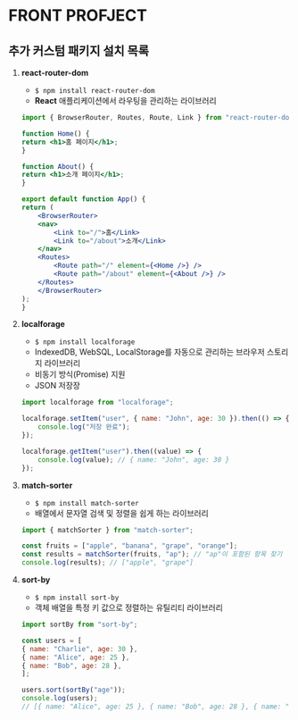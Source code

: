 # FRONT PROFJECT 


## 추가 커스텀 패키지 설치 목록
1. **react-router-dom**
    - `$ npm install react-router-dom`
    - **React** 애플리케이션에서 라우팅을 관리하는 라이브러리
    
    ```jsx 
    import { BrowserRouter, Routes, Route, Link } from "react-router-dom";

    function Home() {
    return <h1>홈 페이지</h1>;
    }

    function About() {
    return <h1>소개 페이지</h1>;
    }

    export default function App() {
    return (
        <BrowserRouter>
        <nav>
            <Link to="/">홈</Link>
            <Link to="/about">소개</Link>
        </nav>
        <Routes>
            <Route path="/" element={<Home />} />
            <Route path="/about" element={<About />} />
        </Routes>
        </BrowserRouter>
    );
    }
    ```
2. **localforage**
    - `$ npm install localforage`
    - IndexedDB, WebSQL, LocalStorage를 자동으로 관리하는 브라우저 스토리지 라이브러리
    - 비동기 방식(Promise) 지원
    - JSON 저장장

    ```js
    import localforage from "localforage";

    localforage.setItem("user", { name: "John", age: 30 }).then(() => {
        console.log("저장 완료");
    });

    localforage.getItem("user").then((value) => {
        console.log(value); // { name: "John", age: 30 }
    });
    ```
3. **match-sorter**
    - `$ npm install match-sorter`
    - 배열에서 문자열 검색 및 정렬을 쉽게 하는 라이브러리

    ```js
    import { matchSorter } from "match-sorter";

    const fruits = ["apple", "banana", "grape", "orange"];
    const results = matchSorter(fruits, "ap"); // "ap"이 포함된 항목 찾기
    console.log(results); // ["apple", "grape"]
    ```
4. **sort-by**
    - `$ npm install sort-by`
    - 객체 배열을 특정 키 값으로 정렬하는 유틸리티 라이브러리

    ```js
    import sortBy from "sort-by";

    const users = [
    { name: "Charlie", age: 30 },
    { name: "Alice", age: 25 },
    { name: "Bob", age: 28 },
    ];

    users.sort(sortBy("age"));
    console.log(users);
    // [{ name: "Alice", age: 25 }, { name: "Bob", age: 28 }, { name: "Charlie", age: 30 }]
    ```